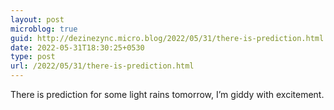```yaml
---
layout: post
microblog: true
guid: http://dezinezync.micro.blog/2022/05/31/there-is-prediction.html
date: 2022-05-31T18:30:25+0530
type: post
url: /2022/05/31/there-is-prediction.html
---
```

There is prediction for some light rains tomorrow, I’m giddy with excitement. 

